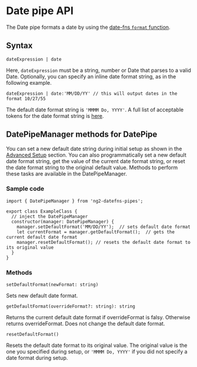 # Date pipe API

The Date pipe formats a date by using the [date-fns ```format``` function](https://date-fns.org/v1.29.0/docs/format).

## Syntax
```
dateExpression | date
```
Here, ```dateExpression``` must be a string, number or Date that parses to a valid Date.
Optionally, you can specify an inline date format string, as in the following example.
```
dateExpression | date:'MM/DD/YY' // this will output dates in the format 10/27/55
```
The default date format string is ```'MMMM Do, YYYY'```. A full list of acceptable tokens for the date format string is [here](https://date-fns.org/v1.29.0/docs/format#description).

## DatePipeManager methods for DatePipe

You can set a new default date string during initial setup as shown in the [Advanced Setup](https://github.com/Aaron-Sterling/ng-datefns-pipes/blob/master/README.md#advanced-setup) section. You can also programmatically set a new default date format string, get the value of the current date format string, or reset the date format string to the original default value. Methods to perform these tasks are available in the DatePipeManager.

### Sample code
```
import { DatePipeManager } from 'ng2-datefns-pipes';

export class ExampleClass {
  // inject the DatePipeManager
  constructor(manager: DatePipeManager) {
    manager.setDefaultFormat('MM/DD/YY');  // sets default date format
    let currentFormat = manager.getDefaultFormat();  // gets the current default date format
    manager.resetDefaultFormat(); // resets the default date format to its original value
  }
}
```
### Methods
```setDefaultFormat(newFormat: string)```

Sets new default date format.

```getDefaultFormat(overrideFormat?: string): string```

Returns the current default date format if overrideFormat is falsy. Otherwise returns overrideFormat. Does not change the default date format.

```resetDefaultFormat()```

Resets the default date format to its original value. The original value is the one you specified during setup, or ```'MMMM Do, YYYY'``` if you did not specify a date format during setup.
